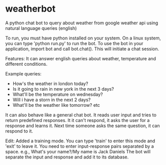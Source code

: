weatherbot
==========

A python chat bot to query about weather from google weather api using natural language queries (english)

To run, you must have python installed on your system. On a linux system, you can type 'python run.py' to run the bot. To use the bot in your application, import bot and call bot.chat(). This will initiate a chat session.

Features:
It can answer english queries about weather, temperature and different conditions.

Example queries:

* How's the weather in london today?
* Is it going to rain in new york in the next 3 days?
* What'll be the temperature on wednesday?
* Will i have a storn in the next 2 days?
* What'll be the weather like tomorrow?
etc

It can also behave like a general chat bot. It reads user input and tries to return predefined responses. It it can't respond, it asks the user for a response and learns it. Next time someone asks the same question, it can respond to it.

Edit: Added a training mode. You can type 'train' to enter this mode and 'exit' to leave it. You need to enter input-response pairs separated by a space.
e.g., What's your name?/My name is Jack Daniels
The bot will separate the input and response and add it to its database.